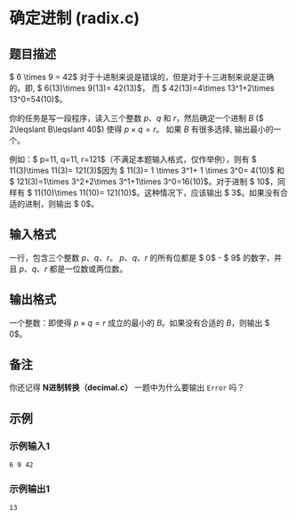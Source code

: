 # 确定进制 (radix.c)

## 题目描述

$ 6 \times 9 = 42$ 对于十进制来说是错误的，但是对于十三进制来说是正确的。即, $ 6(13)\times 9(13)= 42(13)$， 而 $ 42(13)=4\times 13^1+2\times 13^0=54(10)$。

你的任务是写一段程序，读入三个整数 $p$、$q$ 和 $r$，然后确定一个进制 $B$ ($ 2\leqslant B\leqslant 40$) 使得 $p \times q = r$。 如果 $B$ 有很多选择, 输出最小的一个。

例如：$ p=11, q=11, r=121$（不满足本题输入格式，仅作举例），则有 $ 11(3)\times 11(3)= 121(3)$因为 $ 11(3)= 1 \times 3^1+ 1 \times 3^0= 4(10)$ 和 $ 121(3)=1\times 3^2+2\times 3^1+1\times 3^0=16(10)$。对于进制 $ 10$，同样有 $ 11(10)\times  11(10)= 121(10)$。这种情况下，应该输出 $ 3$。如果没有合适的进制，则输出 $ 0$。

## 输入格式

一行，包含三个整数 $p$、$q$、$r$。 $p$、$q$、$r$ 的所有位都是 $ 0$ - $ 9$ 的数字，并且 $p$、$q$、$r$ 都是一位数或两位数。

## 输出格式

一个整数：即使得 $p \times q = r$ 成立的最小的 $B$。如果没有合适的 $B$，则输出 $ 0$。

## 备注

你还记得 **N进制转换（decimal.c）** 一题中为什么要输出 `Error` 吗？

## 示例

### 示例输入1

```text
6 9 42
```

### 示例输出1

```text
13
```